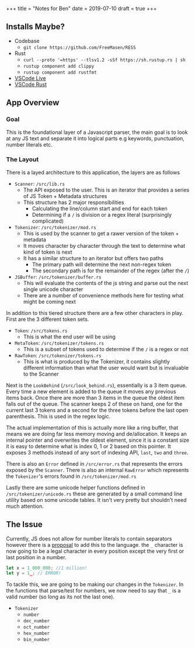 +++
title = "Notes for Ben"
date = 2019-07-10
draft = true
+++

## Installs Maybe?
- Codebase
  - `git clone https://github.com/FreeMasen/RESS`
- Rust
  - `curl --proto '=https' --tlsv1.2 -sSf https://sh.rustup.rs | sh`
  - `rustup component add clippy`
  - `rustup component add rustfmt`
- [VSCode Live](https://docs.microsoft.com/en-us/visualstudio/liveshare/use/vscode)
- [VSCode Rust](https://marketplace.visualstudio.com/items?itemName=rust-lang.rust)

## App Overview
### Goal
This is the foundational layer of a Javascript parser, the main goal is to look at any JS text and separate it into logical parts e.g keywords, punctuation, number literals etc.   

### The Layout
There is a layed architecture to this application, the layers are as follows

- `Scanner`:  `/src/lib.rs`
  - The API exposed to the user. This is an iterator that provides a series of JS Token + Metadata structures
  - This structure has 2 major responsibilities
    - Calculating the line/column start and end for each token
    - Determining if a `/` is division or a regex literal (surprisingly complicated)
- `Tokenizer`: `/src/tokenizer/mod.rs`
  - This is used by the scanner to get a rawer version of the token + metadata
  - It moves character by character through the text to determine what kind of token is next
  - It has a similar structure to an iterator but offers two paths
    - The primary path will determine the next non-regex token
    - The secondary path is for the remainder of the regex (after the `/`)
- `JSBuffer`: `/src/tokenizer/buffer.rs`
  - This will evaluate the contents of the js string and parse out the next single unicode character
  - There are a number of convenience methods here for testing what might be coming next

In addition to this tiered structure there are a few other characters in play. First are the 3 different token sets.
- `Token`: `/src/tokens.rs`
  - This is what the end user will be using
- `MetaToken`: `/src/tokenizer/tokens.rs`
  - This is a subset of tokens used to determine if the `/` is a regex or not
- `RawToken`: `/src/tokenizer/tokens.rs`
  - This is what is produced by the Tokenizer, it contains slightly different information than what the user would want but is invaluable to the Scanner

Next is the `LookBehind` (`/src/look_behind.rs`), essentially is a 3 item queue. Every time a new element is added to the queue it moves any previous items back. Once there are more than 3 items in the queue the oldest item falls out of the queue. The scanner keeps 2 of these on hand, one for the current last 3 tokens and a second for the three tokens before the last open parenthesis. This is used in the regex logic.  

The actual implementation of this is actually more like a ring buffer, that means we are doing far less memory moving and de/allocation. It keeps an internal pointer and overwrites the oldest element, since it is a constant size it is easy to determine what is index 0, 1 or 2 based on this pointer. It exposes 3 methods instead of any sort of indexing API, `last`, `two` and `three`.

There is also an `Error` defined in `/src/error.rs` that represents the errors exposed by the `Scanner`. There is also an internal `RawError` which represents the `Tokenizer`'s errors found in `/src/tokenizer/mod.rs`

Lastly there are some unicode helper functions defined in `/src/tokenizer/unicode.rs` these are generated by a small command line utility based on some unicode tables. It isn't very pretty but shouldn't need much attention.

## The Issue
Currently, JS does not allow for number literals to contain separators however there is a [proposal](https://github.com/tc39/proposal-numeric-separator) to add this to the language. the `_` character is now going to be a legal character in every position except the very first or last position in a number.

```js
let x = 1_000_000; //1 million!
let y = 1_; // ERROR!
```

To tackle this, we are going to be making our changes in the `Tokenizer`. In the functions that parse/test for numbers, we now need to say that `_` is a valid number (so long as its not the last one).

- `Tokenizer`
  - `number`
  - `dec_number`
  - `oct_number`
  - `hex_number` 
  - `bin_number`